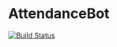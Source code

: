 # AttendanceBot 
[![Build Status](https://travis-ci.org/kishikawakatsumi/attendancebot.svg?branch=master)](https://travis-ci.org/kishikawakatsumi/attendancebot)
